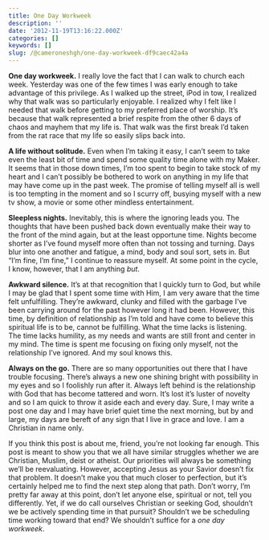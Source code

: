 ```yaml
---
title: One Day Workweek
description: ''
date: '2012-11-19T13:16:22.000Z'
categories: []
keywords: []
slug: /@cameroneshgh/one-day-workweek-df9caec42a4a
---
```


**One day workweek.** I really love the fact that I can walk to church each week. Yesterday was one of the few times I was early enough to take advantage of this privilege. As I walked up the street, iPod in tow, I realized why that walk was so particularly enjoyable. I realized why I felt like I needed that walk before getting to my preferred place of worship. It’s because that walk represented a brief respite from the other 6 days of chaos and mayhem that my life is. That walk was the first break I’d taken from the rat race that my life so easily slips back into.

**A life without solitude.** Even when I’m taking it easy, I can’t seem to take even the least bit of time and spend some quality time alone with my Maker. It seems that in those down times, I’m too spent to begin to take stock of my heart and I can’t possibly be bothered to work on anything in my life that may have come up in the past week. The promise of telling myself all is well is too tempting in the moment and so I scurry off, busying myself with a new tv show, a movie or some other mindless entertainment.

**Sleepless nights.** Inevitably, this is where the ignoring leads you. The thoughts that have been pushed back down eventually make their way to the front of the mind again, but at the least opportune time. Nights become shorter as I’ve found myself more often than not tossing and turning. Days blur into one another and fatigue, a mind, body and soul sort, sets in. But “I’m fine, I’m fine,” I continue to reassure myself. At some point in the cycle, I know, however, that I am anything _but_.

**Awkward silence.** It’s at that recognition that I quickly turn to God, but while I may be glad that I spent some time with Him, I am very aware that the time felt unfulfilling. They’re awkward, clunky and filled with the garbage I’ve been carrying around for the past however long it had been. However, this time, by definition of relationship as I’m told and have come to believe this spiritual life is to be, cannot be fulfilling. What the time lacks is listening. The time lacks humility, as my needs and wants are still front and center in my mind. The time is spent me focusing on fixing only myself, not the relationship I’ve ignored. And my soul knows this.

**Always on the go.** There are so many opportunities out there that I have trouble focusing. There’s always a new one shining bright with possibility in my eyes and so I foolishly run after it. Always left behind is the relationship with God that has become tattered and worn. It’s lost it’s luster of novelty and so I am quick to throw it aside each and every day. Sure, I may write a post one day and I may have brief quiet time the next morning, but by and large, my days are bereft of any sign that I live in grace and love. I am a Christian in name only.

If you think this post is about me, friend, you’re not looking far enough. This post is meant to show you that we all have similar struggles whether we are Christian, Muslim, deist or atheist. Our priorities will always be something we’ll be reevaluating. However, accepting Jesus as your Savior doesn’t fix that problem. It doesn’t make you that much closer to perfection, but it’s certainly helped me to find the next step along that path. Don’t worry, I’m pretty far away at this point, don’t let anyone else, spiritual or not, tell you differently. Yet, if we do call ourselves Christian or seeking God, shouldn’t we be actively spending time in that pursuit? Shouldn’t we be scheduling time working toward that end? We shouldn’t suffice for a _one day workweek_.